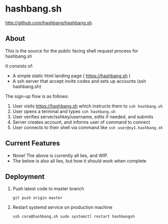 # hashbang.sh #

  <http://github.com/hashbang/hashbang.sh>

## About ##

This is the source for the public facing shell request process for hashbang.sh

It consists of:

 - A simple static html landing page ( https://hashbang.sh )
 - A ssh server that accept invite codes and sets up accounts (ssh hashbang.sh)

The sign-up flow is as follows:

1. User visits https://hashbang.sh which instructs them to `ssh hashbang.sh`
2. User opens a terminal and types `ssh hashbang.sh`
3. User verifies server/sshkey/username, edits if needed, and submits
4. Server creates account, and informs user of command to connect
5. User connects to their shell via command like `ssh user@ny1.hashbang.sh`

## Current Features ##

 - None! The above is currently all lies, and WIP.
 - The below is also all lies, but how it should work when complete

## Deployment

1. Push latest code to master branch

    ```
    git push origin master
    ```

2. Restart systemd service on production machine

    ```
    ssh core@hashbang.sh sudo systemctl restart hashbangsh
    ```
